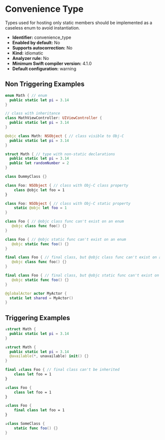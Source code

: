 # Convenience Type

Types used for hosting only static members should be implemented as a caseless enum to avoid instantiation.

* **Identifier:** convenience_type
* **Enabled by default:** No
* **Supports autocorrection:** No
* **Kind:** idiomatic
* **Analyzer rule:** No
* **Minimum Swift compiler version:** 4.1.0
* **Default configuration:** warning

## Non Triggering Examples

```swift
enum Math { // enum
  public static let pi = 3.14
}
```

```swift
// class with inheritance
class MathViewController: UIViewController {
  public static let pi = 3.14
}
```

```swift
@objc class Math: NSObject { // class visible to Obj-C
  public static let pi = 3.14
}
```

```swift
struct Math { // type with non-static declarations
  public static let pi = 3.14
  public let randomNumber = 2
}
```

```swift
class DummyClass {}
```

```swift
class Foo: NSObject { // class with Obj-C class property
    class @objc let foo = 1
}
```

```swift
class Foo: NSObject { // class with Obj-C static property
    static @objc let foo = 1
}
```

```swift
class Foo { // @objc class func can't exist on an enum
   @objc class func foo() {}
}
```

```swift
class Foo { // @objc static func can't exist on an enum
   @objc static func foo() {}
}
```

```swift
final class Foo { // final class, but @objc class func can't exist on an enum
   @objc class func foo() {}
}
```

```swift
final class Foo { // final class, but @objc static func can't exist on an enum
   @objc static func foo() {}
}
```

```swift
@globalActor actor MyActor {
  static let shared = MyActor()
}
```

## Triggering Examples

```swift
↓struct Math {
  public static let pi = 3.14
}
```

```swift
↓struct Math {
  public static let pi = 3.14
  @available(*, unavailable) init() {}
}
```

```swift
final ↓class Foo { // final class can't be inherited
    class let foo = 1
}
```

```swift
↓class Foo {
    class let foo = 1
}
```

```swift
↓class Foo {
    final class let foo = 1
}
```

```swift
↓class SomeClass {
    static func foo() {}
}
```